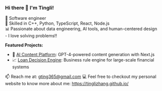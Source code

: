 ### Hi there 👋 I'm Tingli!

🚀 Software engineer  
🔧 Skilled in C++, Python, TypeScript, React, Node.js  
📊 Passionate about data engineering, AI tools, and human-centered design - I love solving problems!!

**Featured Projects:**
- 🧠 [AI Content Platform](https://github.com/yourname/project): GPT-4-powered content generation with Next.js
- 📈 [Loan Decision Engine](https://github.com/yourname/loan-engine): Business rule engine for large-scale financial systems

📫 Reach me at: gting365@gmail.com
💻 Feel free to checkout my personal website to know more about me: https://tinglizhang.github.io/
